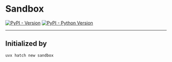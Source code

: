 # Sandbox

[![PyPI - Version](https://img.shields.io/pypi/v/sandbox.svg)](https://pypi.org/project/sandbox)
[![PyPI - Python Version](https://img.shields.io/pypi/pyversions/sandbox.svg)](https://pypi.org/project/sandbox)

-----

## Initialized by

```sh
uvx hatch new sandbox
```
